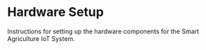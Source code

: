 # Hardware Setup

Instructions for setting up the hardware components for the Smart Agriculture IoT System.
